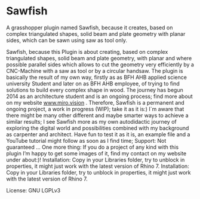 # Sawfish
A grasshopper plugin named Sawfish, because it creates, based on complex triangulated shapes, solid beam and plate geometry with planar sides, which can be sawn using saw as tool only.


Sawfish, because this Plugin is about creating, based on complex triangulated shapes, solid beam and plate geometry, with planar and where possible parallel sides which allows to cut the geometry very efficiently by a CNC-Machine with a saw as tool or by a circular handsaw. The plugin is basically the result of my own way, firstly as as BFH AHB applied science university Student and later on as BFH AHB employee, of trying to find solutions to build every complex shape in wood. The journey has begun 2014 as an architecture student and is an ongoing process; find more about on my website www.miro.vision  . Therefore, Sawfish is a permanent and ongoing project, a work in progress (WIP); take it as it is:) I`m aware that there might be many other different and maybe smarter ways to achieve a similar results; I see Sawfish more as my own autodidactic journey of exploring the digital world and possibilities combined with my background as carpenter and architect. Have fun to test it as it is, an example file and a YouTube tutorial might follow as soon as I find time; Support: Not guaranteed ... One more thing: If you do a project of any kind with this plugin I’m happy to get some images of it, find my contact on my website under about:)!  Installation: Copy in your Libraries folder, try to unblock in properties, it might just work with the latest version of Rhino 7.
Installation: Copy in your Libraries folder, try to unblock in properties, it might just work with the latest version of Rhino 7.


License: GNU LGPLv3
